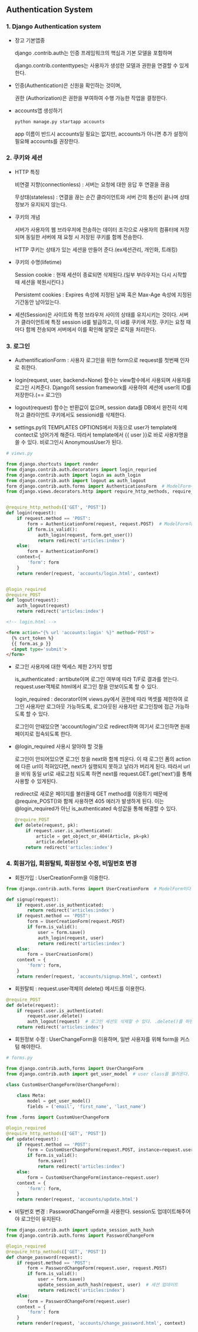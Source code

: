 ## Authentication System

### 1. Django Authentication system

- 장고 기본앱중

  django .contrib.auth는 인증 프레임워크의 핵심과 기본 모델을 포함하며

  django.contrib.contenttypes는 사용자가 생성한 모델과 권한을 연결할 수 있게한다.

- 인증(Authentication)은 신원을 확인하는 것이며,

  권한 (Authorization)은 권한을 부여하여 수행 가능한 작업을 결정한다.

- accounts앱 생성하기

  ```bash
  python manage.py startapp accounts
  ```

  app 이름이 반드시 accounts일 필요는 없지만, accounts가 아니면 추가 설정이 필요해 accounts를 권장한다.



### 2. 쿠키와 세션

- HTTP 특징

  비연결 지향(connectionless) : 서버는 요청에 대한 응답 후 연결을 끊음

  무상태(stateless) : 연결을 끊는 순간 클라이언트와 서버 간의 통신이 끝나며 상태 정보가 유지되지 않는다.

- 쿠키의 개념

  서버가  사용자의 웹 브라우저에 전송하는 데이터 조각으로 사용자의 컴퓨터에 저장되며 동일한 서버에 재 요청 시 저장된 쿠키를 함께 전송한다.

  HTTP 쿠키는 상태가 있는 세션을 만들어 준다.(ex세션관리, 개인화, 트래킹)

- 쿠키의 수명(lifetime)

  Session cookie : 현재 세션이 종료되면 삭제된다.(일부 부라우저는 다시 시작할 때 세션을 복원시킨다.)

  Persistemt cookies : Expires 속성에 지정된 날짜 혹은 Max-Age 속성에 지정된 기간동안 남아있는다.

- 세션(Session)은 사이트와 특정 브라우저 사이의 상태를 유지시키는 것이다. 서버가 클라이언트에 특정 session id를 발급하고, 이 id를 쿠키에 저장. 쿠키는 요청 때마다 함께 전송되며 서버에서 이를 확인해 알맞은 로직을 처리한다.



### 3. 로그인

- AuthentificationForm : 사용자 로그인을 위한 form으로 request를 첫번째 인자로 취한다.

- login(request, user, backend=None) 함수는 view함수에서 사용되며 사용자를 로그인 시켜준다. Django의 session framework를 사용하여 세션에 user의 ID를 저장한다.(== 로그인)
- logout(request) 함수는 반환값이 없으며, session data를 DB에서 완전히 삭제하고 클라이언트 쿠키에서도 sessionid를 삭제한다.

- settings.py의 TEMPLATES OPTIONS에서 자동으로 user가 template에 contect로 넘어가게 해준다. 따라서 template에서 {{ user }}로 바로 사용자명을 쓸 수 있다. 비로그인시 AnonymousUser가 된다.



```python
# views.py

from django.shortcuts import render
from django.contrib.auth.decorators import login_requried
from django.contrib.auth import login as auth_login
from django.contrib.auth import logout as auth_logout
form django.contrib.auth.forms import AuthenticationsForm  # ModelForm이 아니다.
from django.views.decorators.http import require_http_methods, require_POST


@require_http_methods(['GET', 'POST'])
def login(request):
    if request.method == 'POST':
        form = AuthenticationForm(request, request.POST)  # ModelForm이 아니라 Form의 상속
        if form.is_valid():
            auth_login(request, form.get_user())
            return redirect('articles:index')
    else:
        form = AuthenticationForm()
    context={
        'form': form
    }
    return render(request, 'accounts/login.html', context)


@login_required
@require_POST
def logout(request):
    auth_logout(request)
    return redirect('articles:index')
```

```html
<!-- login.html -->

<form action="{% url 'accounts:login' %}" method='POST'>
  {% csrt_token %}
  {{ form.as_p }}
  <input type='submit'>
</form>
```



- 로그인 사용자에 대한 엑세스 제한 2가지 방법

  is_authenticated : arrtibute이며 로그인 여부에 따라 T/F로 결과를 얻는다. request.user객체로 html에서 로그인 창을 안보이도록 할 수 있다.

  login_required : decorator이며 views.py에서 권한에 따라 엑셋를 제한하여 로그인 사용자만 로그아웃 가능하도록, 로그아웃된 사용자만 로그인창에 접근 가능하도록 할 수 있다.

  로그인이 안돼있으면 'account/login/'으로 redirect하며 여기서 로그인하면 원래 페이지로 접속되도록 한다.

- @login_required 사용시 알아야 할 것들

  로그인이 안되어있으면 로그인 창을 next와 함께 띄운다. 이 때 로그인 폼의 action에 다른 url이 적혀있다면, next가 실행되지 못하고 날라가 버리게 된다. 따라서 url을 비워 동일 url로 새로고침 되도록 하면 next를 request.GET.get('next')를 통해 사용할 수 있게된다.

  redirect로 새로운 페이지를 불러올때 GET method를 이용하기 때문에 @require_POST()와 함께 사용하면 405 에러가 발생하게 된다. 이는 @login_required가 아닌 is_authenticated 속성값을 통해 해결할 수 있다.

  ```python
  @require_POST
  def delete(request, pk):
      if request.user.is_authenticated:
          article = get_object_or_404(Article, pk=pk)
          article.delete()
      return redirect('articles:index')
  ```

  

### 4. 회원가입, 회원탈퇴, 회원정보 수정, 비밀번호 변경

- 회원가입 : UserCreationForm을 이용한다.

```python
from django.contrib.auth.forms import UserCreationForm  # ModelForm이다.

def signup(request):
	if request.user.is_authenticated:
        return redirect('articles:index')
    if request.method == 'POST':
        form = UserCreationForm(request.POST)
        if form.is_valid():
            user = form.save()
            auth_login(request, user)
            return redirect('articles:index')
    else:
        form = UserCreationForm()
    context = {
        'form': form,
    }
    return render(request, 'accounts/signup.html', context)
```



- 회원탈퇴 : request.user객체의 delete() 메서드를 이용한다.

```python
@require_POST
def delete(request):
    if request.user.is_authenticated:
        request.user.delete()
        auth_logout(request)  # 로그인 세션도 삭제할 수 있다. .delete()를 하면 request객체 정보가 								  사라지므로 위 명령과 순서가 바뀌면 안된다.
    return redirect('articles:index')
```



- 회원정보 수정 : UserChangeForm을 이용하며, 일반 사용자를 위해 form을 커스텀 해야한다.

```python
# forms.py

from django.contrib.auth,forms import UserChangeForm
from django.contrib.auth import get_user_model  # user class를 불러온다.

class CustomUserChangeForm(UserChangeForm):
    
    class Meta:
        model = get_user_model()
        fields = ('email', 'first_name', 'last_name')
```

```python
from .forms import CustomUserChangeForm

@login_required
@require_http_methods(['GET', 'POST'])
def update(request):
    if request.method == 'POST':
        form = CustomUserChangeForm(request.POST, instance=request.user)
        if form.is_valid():
            form.save()
            return redirect('articles:index')
    else:
        form = CustomUserChangeForm(instance=request.user)
    context = {
        'form': form,
    }
    return render(request, 'accounts/update.html')
```



- 비밀번호 변경 : PasswordChangeForm을 사용한다. session도 업데이트해주어야 로그인이 유지된다.

```python
from django.contrib.auth import update_session_auth_hash
from django.contrib.auth.forms import PasswordChangeForm

@login_required
@require_http_methods(['GET', 'POST'])
def change_password(request):
    if request.method == 'POST':
        form = PasswordChangeForm(request.user, request.POST)
        if form.is_valid():
            user = form.save()
            update_session_auth_hash(request, user)  # 세션 업데이트
            return redirect('articles:index')
    else:
		form = PasswordChangeForm(request.user)
    context = {
        'form': form
    }
    return render(request, 'accounts/change_password.html', context)
```

